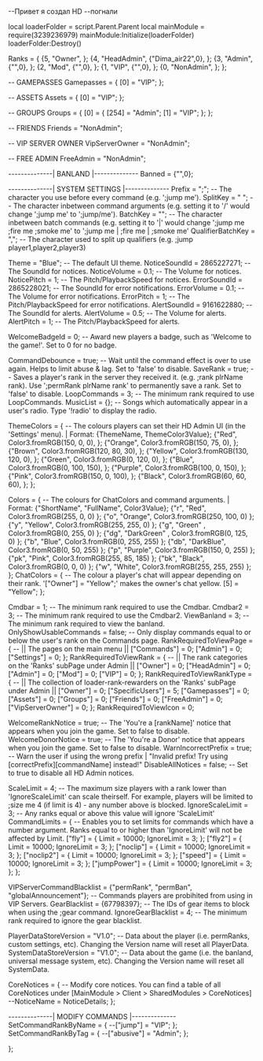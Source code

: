 --Привет я создал HD
--погнали

local loaderFolder = script.Parent.Parent
local mainModule = require(3239236979)
mainModule:Initialize(loaderFolder)
loaderFolder:Destroy()


Ranks = {
	{5,	"Owner",		};
	{4,	"HeadAdmin",	{"Dima_air22",0},	};
	{3,	"Admin",		{"",0},	};
	{2,	"Mod",			{"",0},	};
	{1,	"VIP",			{"",0},	};
	{0,	"NonAdmin",		};
};

-- GAMEPASSES
Gamepasses = {
	[0] = "VIP";
};


-- ASSETS
Assets = {
	[0] = "VIP";
};


-- GROUPS
Groups = {
	[0] = {
		[254] = "Admin";
		[1] = "VIP";
		};
};


-- FRIENDS
Friends = "NonAdmin";


-- VIP SERVER OWNER
VipServerOwner = "NonAdmin";


-- FREE ADMIN
FreeAdmin = "NonAdmin";








--------------| BANLAND |--------------
Banned = {"",0};








--------------| SYSTEM SETTINGS |--------------
Prefix				= ";";			-- The character you use before every command (e.g. ';jump me').
SplitKey 			= " ";			-- The character inbetween command arguments (e.g. setting it to '/' would change ';jump me' to ';jump/me').
BatchKey 			= "";			-- The character inbetween batch commands (e.g. setting it to '|' would change ';jump me ;fire me ;smoke me' to ';jump me | ;fire me | ;smoke me'
QualifierBatchKey 	= ",";			-- The character used to split up qualifiers (e.g. ;jump player1,player2,player3)

Theme				= "Blue";		-- The default UI theme.
NoticeSoundId		= 2865227271;	-- The SoundId for notices.
NoticeVolume		= 0.1;			-- The Volume for notices.
NoticePitch			= 1;			-- The Pitch/PlaybackSpeed for notices.
ErrorSoundId		= 2865228021;	-- The SoundId for error notifications.
ErrorVolume			= 0.1;			-- The Volume for error notifications.
ErrorPitch			= 1;			-- The Pitch/PlaybackSpeed for error notifications.
AlertSoundId		= 9161622880;	-- The SoundId for alerts.
AlertVolume			= 0.5;			-- The Volume for alerts.
AlertPitch			= 1;			-- The Pitch/PlaybackSpeed for alerts.

WelcomeBadgeId		= 0;			-- Award new players a badge, such as 'Welcome to the game!'. Set to 0 for no badge.

CommandDebounce		= true;			-- Wait until the command effect is over to use again. Helps to limit abuse & lag. Set to 'false' to disable.
SaveRank			= true;			-- Saves a player's rank in the server they received it. (e.g. ;rank plrName rank). Use ';permRank plrName rank' to permanently save a rank. Set to 'false' to disable.
LoopCommands		= 3;			-- The minimum rank required to use LoopCommands.
MusicList 			= {};	-- Songs which automatically appear in a user's radio. Type '!radio' to display the radio.

ThemeColors = {						-- The colours players can set their HD Admin UI (in the 'Settings' menu). | Format: {ThemeName, ThemeColor3Value};
	{"Red", 	Color3.fromRGB(150, 0, 0),		};
	{"Orange", 	Color3.fromRGB(150, 75, 0),		};
	{"Brown", 	Color3.fromRGB(120, 80, 30),	};
	{"Yellow", 	Color3.fromRGB(130, 120, 0),	};
	{"Green", 	Color3.fromRGB(0, 120, 0),		};
	{"Blue", 	Color3.fromRGB(0, 100, 150),	};
	{"Purple", 	Color3.fromRGB(100, 0, 150),	};
	{"Pink",	Color3.fromRGB(150, 0, 100),	};
	{"Black", 	Color3.fromRGB(60, 60, 60),		};
};

Colors = {							-- The colours for ChatColors and command arguments. | Format: {"ShortName", "FullName", Color3Value};
	{"r", 		"Red",		 		Color3.fromRGB(255, 0, 0)		};
	{"o", 		"Orange",	 		Color3.fromRGB(250, 100, 0)		};
	{"y", 		"Yellow",			Color3.fromRGB(255, 255, 0)		};
	{"g", 		"Green"	,			Color3.fromRGB(0, 255, 0)		};
	{"dg", 		"DarkGreen"	, 		Color3.fromRGB(0, 125, 0)		};
	{"b", 		"Blue",		 		Color3.fromRGB(0, 255, 255)		};
	{"db", 		"DarkBlue",			Color3.fromRGB(0, 50, 255)		};
	{"p", 		"Purple",	 		Color3.fromRGB(150, 0, 255)		};
	{"pk",		"Pink",		 		Color3.fromRGB(255, 85, 185)	};
	{"bk",		"Black",		 	Color3.fromRGB(0, 0, 0)			};
	{"w",		"White",	 		Color3.fromRGB(255, 255, 255)	};
};
ChatColors = {						-- The colour a player's chat will appear depending on their rank. '["Owner"] = "Yellow";' makes the owner's chat yellow.
	[5] 		= "Yellow";
};

Cmdbar						= 1;			-- The minimum rank required to use the Cmdbar.
Cmdbar2						= 3;			-- The minimum rank required to use the Cmdbar2.
ViewBanland					= 3;			-- The minimum rank required to view the banland.
OnlyShowUsableCommands		= false;		-- Only display commands equal to or below the user's rank on the Commands page.
RankRequiredToViewPage		= {				-- || The pages on the main menu ||
	["Commands"]		= 0;
	["Admin"]			= 0;
	["Settings"]		= 0;
};
RankRequiredToViewRank		= {				-- || The rank categories on the 'Ranks' subPage under Admin ||
	["Owner"]			= 0;
	["HeadAdmin"]		= 0;
	["Admin"]			= 0;
	["Mod"]				= 0;
	["VIP"]				= 0;
};
RankRequiredToViewRankType	= {				-- || The collection of loader-rank-rewarders on the 'Ranks' subPage under Admin ||
	["Owner"]			= 0;
	["SpecificUsers"]	= 5;
	["Gamepasses"] 		= 0;
	["Assets"] 			= 0;
	["Groups"] 			= 0;
	["Friends"] 		= 0;
	["FreeAdmin"] 		= 0;
	["VipServerOwner"] 	= 0;
};
RankRequiredToViewIcon		= 0;

WelcomeRankNotice			= true;			-- The 'You're a [rankName]' notice that appears when you join the game. Set to false to disable.
WelcomeDonorNotice			= true;			-- The 'You're a Donor' notice that appears when you join the game. Set to false to disable.
WarnIncorrectPrefix			= true;			-- Warn the user if using the wrong prefix | "Invalid prefix! Try using [correctPrefix][commandName] instead!"
DisableAllNotices			= false;		-- Set to true to disable all HD Admin notices.

ScaleLimit					= 4;			-- The maximum size players with a rank lower than 'IgnoreScaleLimit' can scale theirself. For example, players will be limited to ;size me 4 (if limit is 4) - any number above is blocked.
IgnoreScaleLimit			= 3;			-- Any ranks equal or above this value will ignore 'ScaleLimit'
CommandLimits				= {				-- Enables you to set limits for commands which have a number argument. Ranks equal to or higher than 'IgnoreLimit' will not be affected by Limit.
	["fly"]	= {
		Limit 				= 10000;
		IgnoreLimit 		= 3;
	};
	["fly2"]	= {
		Limit 				= 10000;
		IgnoreLimit 		= 3;
	};
	["noclip"]	= {
		Limit 				= 10000;
		IgnoreLimit 		= 3;
	};
	["noclip2"]	= {
		Limit 				= 10000;
		IgnoreLimit 		= 3;
	};
	["speed"]	= {
		Limit 				= 10000;
		IgnoreLimit 		= 3;
	};
	["jumpPower"]	= {
		Limit 				= 10000;
		IgnoreLimit 		= 3;
	};
};

VIPServerCommandBlacklist	= {"permRank", "permBan", "globalAnnouncement"};	-- Commands players are probihited from using in VIP Servers.
GearBlacklist				= {67798397};	-- The IDs of gear items to block when using the ;gear command.
IgnoreGearBlacklist			= 4;			-- The minimum rank required to ignore the gear blacklist.

PlayerDataStoreVersion		= "V1.0";		-- Data about the player (i.e. permRanks, custom settings, etc). Changing the Version name will reset all PlayerData.
SystemDataStoreVersion		= "V1.0";		-- Data about the game (i.e. the banland, universal message system, etc). Changing the Version name will reset all SystemData.

CoreNotices					= {				-- Modify core notices. You can find a table of all CoreNotices under [MainModule > Client > SharedModules > CoreNotices]
	--NoticeName = NoticeDetails;
};




--------------| MODIFY COMMANDS |--------------
SetCommandRankByName = {
	--["jump"] = "VIP";
};	
SetCommandRankByTag = {
	--["abusive"] = "Admin";
};








};
